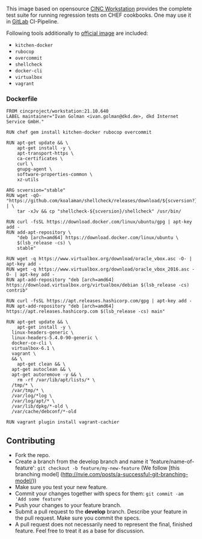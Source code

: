 This image based on opensource [CINC Workstation](https://cinc.sh/start/workstation/) provides the complete test suite for running regression tests on CHEF cookbooks. One may use it in [GitLab](https://docs.gitlab.com/ee/ci/pipelines/) CI-Pipeline. 

Following tools additionally to [official image](https://hub.docker.com/r/cincproject/workstation) are included:
* `kitchen-docker` 
* `rubocop` 
* `overcommit`
* `shellcheck`
* `docker-cli`
* `virtualbox`
* `vagrant`

### Dockerfile
```
FROM cincproject/workstation:21.10.640
LABEL maintainer="Ivan Golman <ivan.golman@dkd.de>, dkd Internet Service GmbH."

RUN chef gem install kitchen-docker rubocop overcommit

RUN apt-get update && \
    apt-get install -y \
    apt-transport-https \
    ca-certificates \
    curl \
    gnupg-agent \
    software-properties-common \
    xz-utils

ARG scversion="stable"
RUN wget -qO- "https://github.com/koalaman/shellcheck/releases/download/${scversion?}/shellcheck-${scversion?}.linux.x86_64.tar.xz" | \
    tar -xJv && cp "shellcheck-${scversion}/shellcheck" /usr/bin/

RUN curl -fsSL https://download.docker.com/linux/ubuntu/gpg | apt-key add -
RUN add-apt-repository \
    "deb [arch=amd64] https://download.docker.com/linux/ubuntu \
    $(lsb_release -cs) \
    stable"
  
RUN wget -q https://www.virtualbox.org/download/oracle_vbox.asc -O- | apt-key add -
RUN wget -q https://www.virtualbox.org/download/oracle_vbox_2016.asc -O- | apt-key add -
RUN apt-add-repository "deb [arch=amd64] https://download.virtualbox.org/virtualbox/debian $(lsb_release -cs) contrib"

RUN curl -fsSL https://apt.releases.hashicorp.com/gpg | apt-key add -
RUN apt-add-repository "deb [arch=amd64] https://apt.releases.hashicorp.com $(lsb_release -cs) main"

RUN apt-get update && \
    apt-get install -y \
  linux-headers-generic \
  linux-headers-5.4.0-90-generic \
  docker-ce-cli \
  virtualbox-6.1 \
  vagrant \
  && \
    apt-get clean && \
  apt-get autoclean && \
  apt-get autoremove -y && \
    rm -rf /var/lib/apt/lists/* \
  /tmp/* \
  /var/tmp/* \
  /var/log/*log \
  /var/log/apt/* \
  /var/lib/dpkg/*-old \
  /var/cache/debconf/*-old
  
RUN vagrant plugin install vagrant-cachier
```

## Contributing

* Fork the repo.
* Create a branch from the develop branch and name it 'feature/name-of-feature': `git checkout -b feature/my-new-feature` (We follow [this branching model] (http://nvie.com/posts/a-successful-git-branching-model/))
* Make sure you test your new feature.
* Commit your changes together with specs for them: `git commit -am 'Add some feature'`
* Push your changes to your feature branch.
* Submit a pull request to the **develop** branch. Describe your feature in the pull request. Make sure you commit the specs.
* A pull request does not necessarily need to represent the final, finished feature. Feel free to treat it as a base for discussion.
